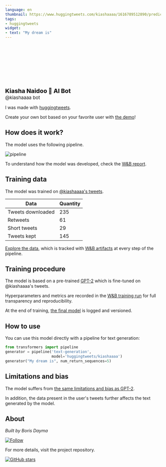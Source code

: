 ```yaml
---
language: en
thumbnail: https://www.huggingtweets.com/kiashaaaa/1616789512890/predictions.png
tags:
- huggingtweets
widget:
- text: "My dream is"
---
```


<div>
<div style="width: 132px; height:132px; border-radius: 50%; background-size: cover; background-image: url('https://pbs.twimg.com/profile_images/1371548005623595010/17IGY1V1_400x400.jpg')">
</div>
<div style="margin-top: 8px; font-size: 19px; font-weight: 800">Kiasha Naidoo 🤖 AI Bot </div>
<div style="font-size: 15px">@kiashaaaa bot</div>
</div>

I was made with [huggingtweets](https://github.com/borisdayma/huggingtweets).

Create your own bot based on your favorite user with [the demo](https://colab.research.google.com/github/borisdayma/huggingtweets/blob/master/huggingtweets-demo.ipynb)!

## How does it work?

The model uses the following pipeline.

![pipeline](https://github.com/borisdayma/huggingtweets/blob/master/img/pipeline.png?raw=true)

To understand how the model was developed, check the [W&B report](https://wandb.ai/wandb/huggingtweets/reports/HuggingTweets-Train-a-Model-to-Generate-Tweets--VmlldzoxMTY5MjI).

## Training data

The model was trained on [@kiashaaaa's tweets](https://twitter.com/kiashaaaa).

| Data | Quantity |
| --- | --- |
| Tweets downloaded | 235 |
| Retweets | 61 |
| Short tweets | 29 |
| Tweets kept | 145 |

[Explore the data](https://wandb.ai/wandb/huggingtweets/runs/1qnd0qwd/artifacts), which is tracked with [W&B artifacts](https://docs.wandb.com/artifacts) at every step of the pipeline.

## Training procedure

The model is based on a pre-trained [GPT-2](https://huggingface.co/gpt2) which is fine-tuned on @kiashaaaa's tweets.

Hyperparameters and metrics are recorded in the [W&B training run](https://wandb.ai/wandb/huggingtweets/runs/3fgyy2es) for full transparency and reproducibility.

At the end of training, [the final model](https://wandb.ai/wandb/huggingtweets/runs/3fgyy2es/artifacts) is logged and versioned.

## How to use

You can use this model directly with a pipeline for text generation:

```python
from transformers import pipeline
generator = pipeline('text-generation',
                     model='huggingtweets/kiashaaaa')
generator("My dream is", num_return_sequences=5)
```

## Limitations and bias

The model suffers from [the same limitations and bias as GPT-2](https://huggingface.co/gpt2#limitations-and-bias).

In addition, the data present in the user's tweets further affects the text generated by the model.

## About

*Built by Boris Dayma*

[![Follow](https://img.shields.io/twitter/follow/borisdayma?style=social)](https://twitter.com/intent/follow?screen_name=borisdayma)

For more details, visit the project repository.

[![GitHub stars](https://img.shields.io/github/stars/borisdayma/huggingtweets?style=social)](https://github.com/borisdayma/huggingtweets)
